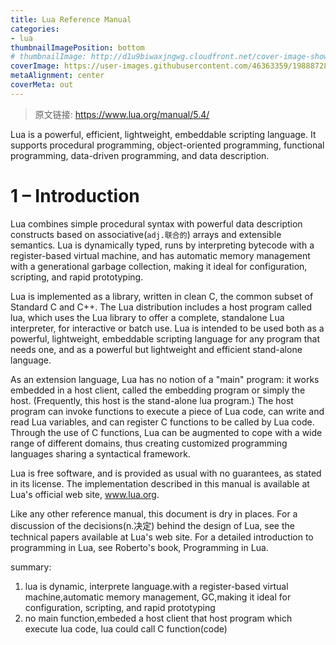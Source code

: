 ```yaml
---
title: Lua Reference Manual
categories:
- lua
thumbnailImagePosition: bottom
# thumbnailImage: http://d1u9biwaxjngwg.cloudfront.net/cover-image-showcase/city-750.jpg
coverImage: https://user-images.githubusercontent.com/46363359/198887282-458603de-a3f5-46c0-a866-488f3ac00b14.jpg
metaAlignment: center
coverMeta: out
---
```

> 原文链接: https://www.lua.org/manual/5.4/

Lua is a powerful, efficient, lightweight, embeddable scripting language. It supports procedural programming, object-oriented programming, functional programming, data-driven programming, and data description.

<!-- more -->
<!-- toc -->


# 1 – Introduction

Lua combines simple procedural syntax with powerful data description constructs based on associative(`adj.联合的`) arrays and extensible semantics. Lua is dynamically typed, runs by interpreting bytecode with a register-based virtual machine, and has automatic memory management with a generational garbage collection, making it ideal for configuration, scripting, and rapid prototyping.

Lua is implemented as a library, written in clean C, the common subset of Standard C and C++. The Lua distribution includes a host program called lua, which uses the Lua library to offer a complete, standalone Lua interpreter, for interactive or batch use. Lua is intended to be used both as a powerful, lightweight, embeddable scripting language for any program that needs one, and as a powerful but lightweight and efficient stand-alone language.

As an extension language, Lua has no notion of a "main" program: it works embedded in a host client, called the embedding program or simply the host. (Frequently, this host is the stand-alone lua program.) The host program can invoke functions to execute a piece of Lua code, can write and read Lua variables, and can register C functions to be called by Lua code. Through the use of C functions, Lua can be augmented to cope with a wide range of different domains, thus creating customized programming languages sharing a syntactical framework.

Lua is free software, and is provided as usual with no guarantees, as stated in its license. The implementation described in this manual is available at Lua's official web site, www.lua.org.

Like any other reference manual, this document is dry in places. For a discussion of the decisions(n.决定) behind the design of Lua, see the technical papers available at Lua's web site. For a detailed introduction to programming in Lua, see Roberto's book, Programming in Lua.

summary:</br>
1. lua is dynamic, interprete language.with a register-based virtual machine,automatic memory management, GC,making it ideal for configuration, scripting, and rapid prototyping </br>
2. no main function,embeded a host client that host program which execute lua code, lua could call C function(code)
